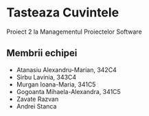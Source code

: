 # Tasteaza Cuvintele
Proiect 2 la Managementul Proiectelor Software

## Membrii echipei
- Atanasiu Alexandru-Marian, 342C4
- Sirbu Lavinia, 343C4
- Murgan Ioana-Maria, 341C5
- Gogoanta Mihaela-Alexandra, 341C5
- Zavate Razvan
- Andrei Stanca
